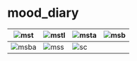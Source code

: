 # mood_diary

|![mst](https://github.com/user-attachments/assets/5997d835-cf39-477a-a718-75eaab4fd95c)|![mstl](https://github.com/user-attachments/assets/0749e5de-1e56-415e-b2a6-6408fc653e8c)|  ![msta](https://github.com/user-attachments/assets/f7b9eb32-0f04-406d-ac91-f5ad954c172e)|![msb](https://github.com/user-attachments/assets/a02613e0-d7c8-483e-8bd3-dfcf1e5e2e27)|
|---|---|---|---|
|![msba](https://github.com/user-attachments/assets/f3feaeb0-c933-4797-9379-94d9b3e84539)|![mss](https://github.com/user-attachments/assets/fae8bf1b-6d4e-45ba-8f01-9af762d6ac96)|![sc](https://github.com/user-attachments/assets/2ae7e1d9-4188-415a-ab74-691252442c26)|  |